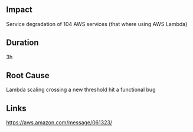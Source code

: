 ## Impact

Service degradation of 104 AWS services (that where using AWS Lambda)

## Duration

3h

## Root Cause

Lambda scaling crossing a new threshold hit a functional bug

## Links

https://aws.amazon.com/message/061323/
